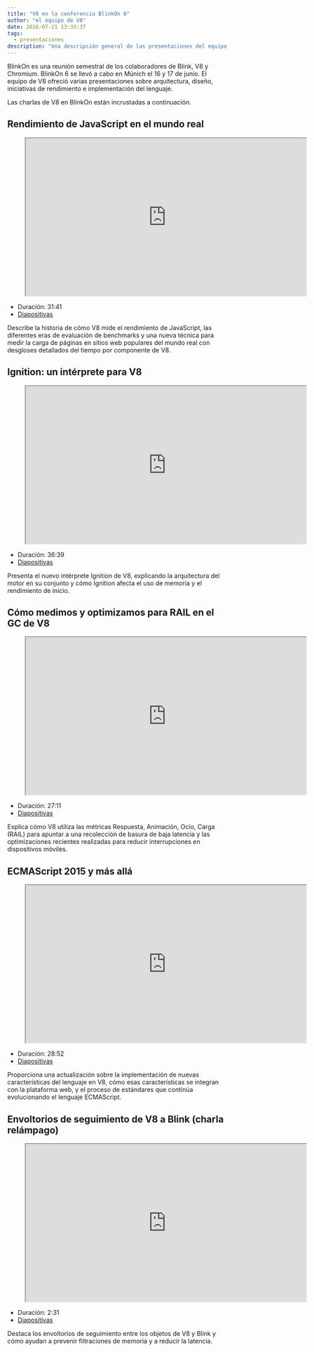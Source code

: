 ```yaml
---
title: "V8 en la conferencia BlinkOn 6"
author: "el equipo de V8"
date: 2016-07-21 13:33:37
tags:
  - presentaciones
description: "Una descripción general de las presentaciones del equipo de V8 en BlinkOn 6."
---
```

BlinkOn es una reunión semestral de los colaboradores de Blink, V8 y Chromium. BlinkOn 6 se llevó a cabo en Múnich el 16 y 17 de junio. El equipo de V8 ofreció varias presentaciones sobre arquitectura, diseño, iniciativas de rendimiento e implementación del lenguaje.

<!--truncate-->
Las charlas de V8 en BlinkOn están incrustadas a continuación.

## Rendimiento de JavaScript en el mundo real

<figure>
  <div class="video video-16:9">
    <iframe src="https://www.youtube.com/embed/xCx4uC7mn6Y" width="640" height="360" loading="lazy"></iframe>
  </div>
</figure>

- Duración: 31:41
- [Diapositivas](https://docs.google.com/presentation/d/14WZkWbkvtmZDEIBYP5H1GrbC9H-W3nJSg3nvpHwfG5U/edit)

Describe la historia de cómo V8 mide el rendimiento de JavaScript, las diferentes eras de evaluación de benchmarks y una nueva técnica para medir la carga de páginas en sitios web populares del mundo real con desgloses detallados del tiempo por componente de V8.

## Ignition: un intérprete para V8

<figure>
  <div class="video video-16:9">
    <iframe src="https://www.youtube.com/embed/r5OWCtuKiAk" width="640" height="360" loading="lazy"></iframe>
  </div>
</figure>

- Duración: 36:39
- [Diapositivas](https://docs.google.com/presentation/d/1OqjVqRhtwlKeKfvMdX6HaCIu9wpZsrzqpIVIwQSuiXQ/edit)

Presenta el nuevo intérprete Ignition de V8, explicando la arquitectura del motor en su conjunto y cómo Ignition afecta el uso de memoria y el rendimiento de inicio.

## Cómo medimos y optimizamos para RAIL en el GC de V8

<figure>
  <div class="video video-16:9">
    <iframe src="https://www.youtube.com/embed/VITAyGT-CJI" width="640" height="360" loading="lazy"></iframe>
  </div>
</figure>

- Duración: 27:11
- [Diapositivas](https://docs.google.com/presentation/d/15EQ603eZWAnrf4i6QjPP7S3KF3NaL3aAaKhNUEatVzY/edit)

Explica cómo V8 utiliza las métricas Respuesta, Animación, Ocio, Carga (RAIL) para apuntar a una recolección de basura de baja latencia y las optimizaciones recientes realizadas para reducir interrupciones en dispositivos móviles.

## ECMAScript 2015 y más allá

<figure>
  <div class="video video-16:9">
    <iframe src="https://www.youtube.com/embed/KrGOzEwqRDA" width="640" height="360" loading="lazy"></iframe>
  </div>
</figure>

- Duración: 28:52
- [Diapositivas](https://docs.google.com/presentation/d/1o1wld5z0BM8RTqXASGYD3Rvov8PzrxySghmrGTYTgw0/edit)

Proporciona una actualización sobre la implementación de nuevas características del lenguaje en V8, cómo esas características se integran con la plataforma web, y el proceso de estándares que continúa evolucionando el lenguaje ECMAScript.

## Envoltorios de seguimiento de V8 a Blink (charla relámpago)

<figure>
  <div class="video video-16:9">
    <iframe src="https://www.youtube.com/embed/PMDRfYw4UYQ?start=3204" width="640" height="360" loading="lazy"></iframe>
  </div>
</figure>

- Duración: 2:31
- [Diapositivas](https://docs.google.com/presentation/d/1I6leiRm0ysSTqy7QWh33Gfp7_y4ngygyM2tDAqdF0fI/edit)

Destaca los envoltorios de seguimiento entre los objetos de V8 y Blink y cómo ayudan a prevenir filtraciones de memoria y a reducir la latencia.
